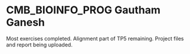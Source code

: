 # CMB_BIOINFO_PROG Gautham Ganesh

Most exercises completed. Alignment part of TP5 remaining. Project files and report being uploaded.
